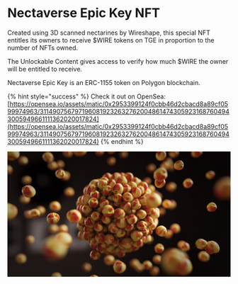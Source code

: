 # Nectaverse Epic Key NFT

Created using 3D scanned nectarines by Wireshape, this special NFT entitles its owners to receive $WIRE tokens on TGE in proportion to the number of NFTs owned.

The Unlockable Content gives access to verify how much $WIRE the owner will be entitled to receive.

Nectaverse Epic Key is an ERC-1155 token on Polygon blockchain.

{% hint style="success" %}
Check it out on OpenSea: [https://opensea.io/assets/matic/0x2953399124f0cbb46d2cbacd8a89cf0599974963/31149075679719608192326327620048614743059231687604943005949661111362020017824](https://opensea.io/assets/matic/0x2953399124f0cbb46d2cbacd8a89cf0599974963/31149075679719608192326327620048614743059231687604943005949661111362020017824)
{% endhint %}

![](../../.gitbook/assets/6.jpg)
